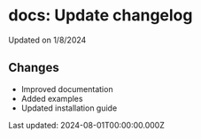 # docs: Update changelog

Updated on 1/8/2024

## Changes
- Improved documentation
- Added examples
- Updated installation guide

Last updated: 2024-08-01T00:00:00.000Z